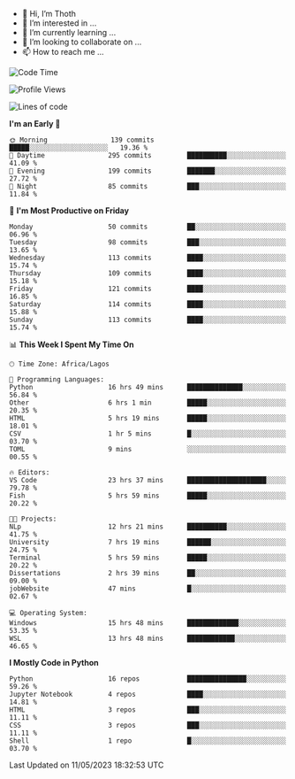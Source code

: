 <!---
thoth2357/thoth2357 is a ✨ special ✨ repository because its `README.md` (this file) appears on your GitHub profile.
You can click the Preview link to take a look at your changes.
--->

- 👋 Hi, I’m Thoth
- 👀 I’m interested in ...
- 🌱 I’m currently learning ...
- 💞️ I’m looking to collaborate on ...
- 📫 How to reach me ...




<!--START_SECTION:waka-->
![Code Time](http://img.shields.io/badge/Code%20Time-2%2C065%20hrs%206%20mins-blue)

![Profile Views](http://img.shields.io/badge/Profile%20Views-0-blue)

![Lines of code](https://img.shields.io/badge/From%20Hello%20World%20I%27ve%20Written-29.1%20million%20lines%20of%20code-blue)

**I'm an Early 🐤** 

```text
🌞 Morning                139 commits         █████░░░░░░░░░░░░░░░░░░░░   19.36 % 
🌆 Daytime                295 commits         ██████████░░░░░░░░░░░░░░░   41.09 % 
🌃 Evening                199 commits         ███████░░░░░░░░░░░░░░░░░░   27.72 % 
🌙 Night                  85 commits          ███░░░░░░░░░░░░░░░░░░░░░░   11.84 % 
```
📅 **I'm Most Productive on Friday** 

```text
Monday                   50 commits          ██░░░░░░░░░░░░░░░░░░░░░░░   06.96 % 
Tuesday                  98 commits          ███░░░░░░░░░░░░░░░░░░░░░░   13.65 % 
Wednesday                113 commits         ████░░░░░░░░░░░░░░░░░░░░░   15.74 % 
Thursday                 109 commits         ████░░░░░░░░░░░░░░░░░░░░░   15.18 % 
Friday                   121 commits         ████░░░░░░░░░░░░░░░░░░░░░   16.85 % 
Saturday                 114 commits         ████░░░░░░░░░░░░░░░░░░░░░   15.88 % 
Sunday                   113 commits         ████░░░░░░░░░░░░░░░░░░░░░   15.74 % 
```


📊 **This Week I Spent My Time On** 

```text
🕑︎ Time Zone: Africa/Lagos

💬 Programming Languages: 
Python                   16 hrs 49 mins      ██████████████░░░░░░░░░░░   56.84 % 
Other                    6 hrs 1 min         █████░░░░░░░░░░░░░░░░░░░░   20.35 % 
HTML                     5 hrs 19 mins       █████░░░░░░░░░░░░░░░░░░░░   18.01 % 
CSV                      1 hr 5 mins         █░░░░░░░░░░░░░░░░░░░░░░░░   03.70 % 
TOML                     9 mins              ░░░░░░░░░░░░░░░░░░░░░░░░░   00.55 % 

🔥 Editors: 
VS Code                  23 hrs 37 mins      ████████████████████░░░░░   79.78 % 
Fish                     5 hrs 59 mins       █████░░░░░░░░░░░░░░░░░░░░   20.22 % 

🐱‍💻 Projects: 
NLp                      12 hrs 21 mins      ██████████░░░░░░░░░░░░░░░   41.75 % 
University               7 hrs 19 mins       ██████░░░░░░░░░░░░░░░░░░░   24.75 % 
Terminal                 5 hrs 59 mins       █████░░░░░░░░░░░░░░░░░░░░   20.22 % 
Dissertations            2 hrs 39 mins       ██░░░░░░░░░░░░░░░░░░░░░░░   09.00 % 
jobWebsite               47 mins             █░░░░░░░░░░░░░░░░░░░░░░░░   02.67 % 

💻 Operating System: 
Windows                  15 hrs 48 mins      █████████████░░░░░░░░░░░░   53.35 % 
WSL                      13 hrs 48 mins      ████████████░░░░░░░░░░░░░   46.65 % 
```

**I Mostly Code in Python** 

```text
Python                   16 repos            ███████████████░░░░░░░░░░   59.26 % 
Jupyter Notebook         4 repos             ████░░░░░░░░░░░░░░░░░░░░░   14.81 % 
HTML                     3 repos             ███░░░░░░░░░░░░░░░░░░░░░░   11.11 % 
CSS                      3 repos             ███░░░░░░░░░░░░░░░░░░░░░░   11.11 % 
Shell                    1 repo              █░░░░░░░░░░░░░░░░░░░░░░░░   03.70 % 
```




 Last Updated on 11/05/2023 18:32:53 UTC
<!--END_SECTION:waka-->
<!--![](http://github-profile-summary-cards.vercel.app/api/cards/profile-details?username=thoth2357&theme=2077)

![](http://github-profile-summary-cards.vercel.app/api/cards/stats?username=thoth2357&theme=2077)![](http://github-profile-summary-cards.vercel.app/api/cards/productive-time?username=thoth2357&theme=2077&utcOffset=8) -->
